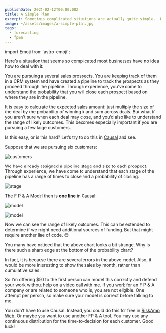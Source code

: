 ```yaml
---
publishDate: 2024-02-12T00:00:00Z
title: A Simple Plan
excerpt: Sometimes complicated situations are actually quite simple.  We show how a seemingly difficult business can be modeled in one line.
image: ~/assets/images/a-simple-plan.jpg
tags:
  - forecasting
  - fp&a
---
```

import Emoji from 'astro-emoji';

Here’s a situation that seems so complicated most businesses have no idea how to deal with it:

You are pursuing a several sales prospects.  You are keeping track of them in a CRM system and have created a pipeline to track the prospects as they proceed through the pipeline.  Through experience, you’ve come to understand the probability that you will close each prospect based on where they are in the pipeline.  

It is easy to calculate the expected sales amount:  just multiply the size of the deal by the probability of winning it and sum across deals.  But what if you aren’t sure when each deal may close, and you’d also like to understand the range of likely outcomes.   This becomes especially important if you are pursuing a few large customers.

Is this easy, or is this hard?  Let’s try to do this in [Causal](https://causal.app/) and see.

Suppose that we are pursuing six customers:

![customers](~/assets/images/customers.png)

We have already assigned a pipeline stage and size to each prospect.   Through experience, we have come to understand that each stage of the pipeline has a range of times to close and a probability of closing.

![stage](~/assets/images/stage.png)

The F P & A Model then is **one line** in Causal:

![model](~/assets/images/model.png)

![model](~/assets/images/sales.png)

Now we can see the range of likely outcomes.  This can be extended to determine if we might need additional sources of funding.  But that might require another line of code. &#x1F60A;

You many have noticed that the above chart looks a bit strange.  Why is there such a sharp edge at the bottom of the probability chart?  

In fact, it is because there are several errors in the above model.  Also, it would be more interesting to show the sales by month, rather than cumulative sales.

So I’m offering $50 to the first person can model this correctly and defend your work without help on a video call with me.  If you work for an F P & A company or are related to someone who is, you are not eligible.  One attempt per person, so make sure your model is correct before talking to me.  

You don’t have to use Causal.  Instead, you could do this for free in [RiskAmp Web](https://web.riskamp.com/about).  Or maybe you want to use another FP & A tool.  You may use any continuous distribution for the time-to-decision for each customer.  Good luck!
